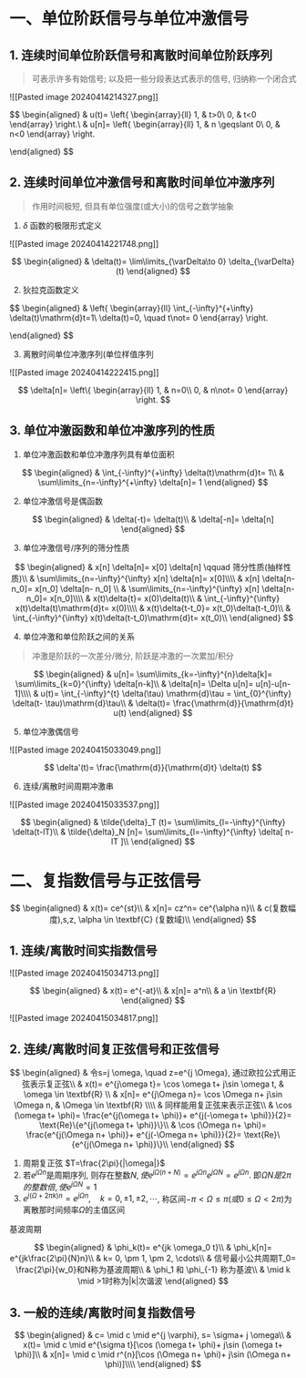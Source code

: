# 一、单位阶跃信号与单位冲激信号

## 1. 连续时间单位阶跃信号和离散时间单位阶跃序列

> 可表示许多有始信号; 以及把一些分段表达式表示的信号, 归纳称一个闭合式

![[Pasted image 20240414214327.png]]

$$
\begin{aligned}
	& u(t)=
	\left\{
	\begin{array}{ll}
	1, & t>0\\
	0, & t<0
	\end{array}
	\right.\\
	& u[n]=
	\left\{
	\begin{array}{ll}
	1, & n \geqslant 0\\
	0, & n<0
	\end{array}
	\right.

\end{aligned}
$$

## 2. 连续时间单位冲激信号和离散时间单位冲激序列

> 作用时间极短, 但具有单位强度(或大小)的信号之数学抽象

1. $\delta$ 函数的极限形式定义

![[Pasted image 20240414221748.png]]

$$
\begin{aligned}
	& \delta(t)= \lim\limits_{\varDelta\to 0} \delta_{\varDelta} (t)
\end{aligned}
$$

2. 狄拉克函数定义

$$
\begin{aligned}
	& \left\{
	\begin{array}{ll}
	\int_{-\infty}^{+\infty} \delta(t)\mathrm{d}t=1\\
	\delta(t)=0, \quad t\not= 0
	\end{array}
	\right.

\end{aligned}
$$

3. 离散时间单位冲激序列(单位样值序列

![[Pasted image 20240414222415.png]]

$$
\delta[n]=
\left\{
\begin{array}{ll}
1, & n=0\\
0, & n\not= 0
\end{array}
\right.
$$

## 3. 单位冲激函数和单位冲激序列的性质

1. 单位冲激函数和单位冲激序列具有单位面积

$$
\begin{aligned}
	& \int_{-\infty}^{+\infty} \delta(t)\mathrm{d}t= 1\\
	& \sum\limits_{n=-\infty}^{+\infty} \delta[n]= 1
\end{aligned}
$$

2. 单位冲激信号是偶函数

$$
\begin{aligned}
	& \delta(-t)= \delta(t)\\
	& \delta[-n]= \delta[n]
\end{aligned}
$$

3. 单位冲激信号/序列的筛分性质

$$
\begin{aligned}
	& x[n] \delta[n]= x[0] \delta[n] \qquad  筛分性质(抽样性质)\\
	& \sum\limits_{n=-\infty}^{\infty} x[n] \delta[n]= x[0]\\\\
	& x[n] \delta[n-n_0]= x[n_0] \delta[n- n_0] \\
	& \sum\limits_{n=-\infty}^{\infty} x[n] \delta[n-n_0]= x[n_0]\\\\
	& x(t)\delta{t}= x(0)\delta(t)\\
	& \int_{-\infty}^{\infty} x(t)\delta(t)\mathrm{d}t= x(0)\\\\
	& x(t)\delta{t-t_0}= x(t_0)\delta(t-t_0)\\
	& \int_{-\infty}^{\infty} x(t)\delta(t-t_0)\mathrm{d}t= x(t_0)\\
\end{aligned}
$$

4. 单位冲激和单位阶跃之间的关系

> 冲激是阶跃的一次差分/微分, 阶跃是冲激的一次累加/积分

$$
\begin{aligned}
	& u[n]= \sum\limits_{k=-\infty}^{n}\delta[k]= \sum\limits_{k=0}^{\infty} \delta[n-k]\\
	& \delta[n]= \Delta u[n]= u[n]-u[n-1]\\\\
	& u(t)= \int_{-\infty}^{t} \delta(\tau) \mathrm{d}\tau = \int_{0}^{\infty} \delta(t- \tau)\mathrm{d}\tau\\
	& \delta(t)= \frac{\mathrm{d}}{\mathrm{d}t} u(t)
\end{aligned}
$$

5. 单位冲激偶信号

![[Pasted image 20240415033049.png]]

$$
\delta'(t)= \frac{\mathrm{d}}{\mathrm{d}t} \delta(t)
$$

6. 连续/离散时间周期冲激串

![[Pasted image 20240415033537.png]]

$$
\begin{aligned}
	& \tilde{\delta}_T (t)= \sum\limits_{l=-\infty}^{\infty} \delta(t-lT)\\
	& \tilde{\delta}_N [n]= \sum\limits_{l=-\infty}^{\infty} \delta[ n-lT ]\\
\end{aligned}
$$

# 二、复指数信号与正弦信号

$$
\begin{aligned}
	& x(t)= ce^{st}\\
	& x[n]= cz^n= ce^{\alpha n}\\
  & c(复数幅度),s,z, \alpha \in \textbf{C} (复数域)\\
\end{aligned}
$$

## 1. 连续/离散时间实指数信号

![[Pasted image 20240415034713.png]]

$$
\begin{aligned}
	& x(t)= e^{-at}\\
	& x[n]= a^n\\
	& a \in \textbf{R}
\end{aligned}
$$

![[Pasted image 20240415034817.png]]

## 2. 连续/离散时间复正弦信号和正弦信号

$$
\begin{aligned}
	& 令s=j \omega, \quad z=e^{j \Omega}, 通过欧拉公式用正弦表示复正弦\\
	& x(t)= e^{j\omega t}= \cos \omega t+ j\sin \omega t, & \omega \in \textbf{R} \\
	& x[n]= e^{j\Omega n}= \cos \Omega n+ j\sin \Omega n, & \Omega \in \textbf{R} \\\\
	& 同样能用复正弦来表示正弦\\
	& \cos (\omega t+ \phi)= \frac{e^{j(\omega t+ \phi)}+ e^{j(-\omega t+ \phi)}}{2}= \text{Re}\{e^{j(\omega t+ \phi)}\}\\
	& \cos (\Omega n+ \phi)= \frac{e^{j(\Omega n+ \phi)}+ e^{j(-\Omega n+ \phi)}}{2}= \text{Re}\{e^{j(\Omega n+ \phi)}\}\\
\end{aligned}
$$

1. 周期复正弦 $T=\frac{2\pi}{|\omega|}$
2. 若$e^{j\Omega n}$是周期序列, 则存在整数$N,使e^{j\Omega(n+N)}= e^{j\Omega n}e^{j\Omega N}=e^{j\Omega n}$. 即$\Omega N是2\pi 的整数倍, 使e^{j\Omega N}=1$
3. $e^{j(\Omega + 2\pi k)n}=e^{j\Omega n}, \quad k= 0, \pm 1, \pm 2, \cdots$, 称区间$-\pi < \Omega \leqslant \pi(或0 \leqslant \Omega < 2\pi)$为离散那时间频率$\Omega$的主值区间

基波周期

$$
\begin{aligned}
	& \phi_k(t)= e^{jk \omega_0 t}\\
	& \phi_k[n]= e^{jk\frac{2\pi}{N}n}\\
	& k= 0, \pm 1, \pm 2, \cdots\\
	& 信号最小公共周期T_0= \frac{2\pi}{w_0}和N称为基波周期\\
	& \phi_1 和 \phi_{-1} 称为基波\\
	& \mid k \mid >1时称为|k|次谐波
\end{aligned}
$$

## 3. 一般的连续/离散时间复指数信号

$$
\begin{aligned}
	& c= \mid c \mid e^{j \varphi}, s= \sigma+ j \omega\\
	& x(t)= \mid c \mid e^{\sigma t}[\cos (\omega t+ \phi)+ j\sin (\omega t+ \phi)]\\
	& x[n]= \mid c \mid r^{n}[\cos (\Omega n+ \phi)+ j\sin (\Omega n+ \phi)]\\\\
\end{aligned}
$$

